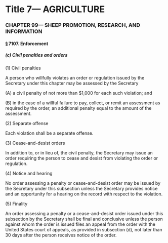
# Title 7— AGRICULTURE
### CHAPTER 99— SHEEP PROMOTION, RESEARCH, AND INFORMATION
#### § 7107. Enforcement
##### (c) Civil penalties and orders

(1) Civil penalties

A person who willfully violates an order or regulation issued by the Secretary under this chapter may be assessed by the Secretary

(A) a civil penalty of not more than $1,000 for each such violation; and

(B) in the case of a willful failure to pay, collect, or remit an assessment as required by the order, an additional penalty equal to the amount of the assessment.

(2) Separate offense

Each violation shall be a separate offense.

(3) Cease-and-desist orders

In addition to, or in lieu of, the civil penalty, the Secretary may issue an order requiring the person to cease and desist from violating the order or regulation.

(4) Notice and hearing

No order assessing a penalty or cease-and-desist order may be issued by the Secretary under this subsection unless the Secretary provides notice and an opportunity for a hearing on the record with respect to the violation.

(5) Finality

An order assessing a penalty or a cease-and-desist order issued under this subsection by the Secretary shall be final and conclusive unless the person against whom the order is issued files an appeal from the order with the United States court of appeals, as provided in subsection (d), not later than 30 days after the person receives notice of the order.
